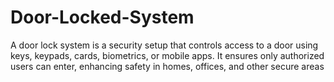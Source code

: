 # Door-Locked-System
A door lock system is a security setup that controls access to a door using keys, keypads, cards, biometrics, or mobile apps. It ensures only authorized users can enter, enhancing safety in homes, offices, and other secure areas
